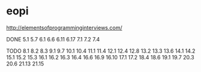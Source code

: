 # eopi
http://elementsofprogramminginterviews.com/



DONE
5.1 5.7
6.1 6.6 6.11 6.17
7.1 7.2 7.4

TODO
8.1 8.2 8.3
9.1 9.7
10.1 10.4
11.1 11.4
12.1 12.4 12.8
13.2 13.3 13.6
14.1 14.2
15.1 15.2 15.3
16.1 16.2 16.3 16.4 16.6 16.9 16.10
17.1 17.2
18.4 18.6
19.1 19.7
20.3 20.6
21.13 21.15

